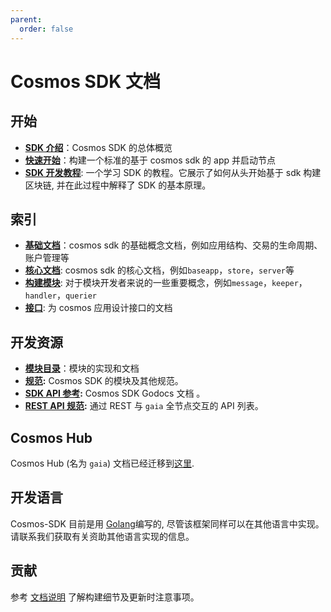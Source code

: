 ```yaml
---
parent:
  order: false
---
```


# Cosmos SDK 文档

## 开始

- **[SDK 介绍](./intro/README.md)**：Cosmos SDK 的总体概览
- **[快速开始](./using-the-sdk/quick-start.md)**：构建一个标准的基于 cosmos sdk 的 app 并启动节点
- **[SDK 开发教程](https://github.com/cosmos/sdk-application-tutorial)**: 一个学习 SDK 的教程。它展示了如何从头开始基于 sdk 构建区块链, 并在此过程中解释了 SDK 的基本原理。

## 索引

- **[基础文档](./basics/)**：cosmos sdk 的基础概念文档，例如应用结构、交易的生命周期、账户管理等
- **[核心文档](./core/)**: cosmos sdk 的核心文档，例如`baseapp`，`store`，`server`等
- **[构建模块](./building-modules/)**: 对于模块开发者来说的一些重要概念，例如`message`，`keeper`，`handler`，`querier`
- **[接口](./run-node/)**: 为 cosmos 应用设计接口的文档

## 开发资源

- **[模块目录](../../x/)**：模块的实现和文档
- **[规范](./spec/):** Cosmos SDK 的模块及其他规范。
- **[SDK API 参考](https://godoc.org/github.com/cosmos/osmosis-sdk):** Cosmos SDK Godocs 文档 。
- **[REST API 规范](https://cosmos.network/rpc/):** 通过 REST 与 `gaia` 全节点交互的 API 列表。

## Cosmos Hub

Cosmos Hub (名为 `gaia`) 文档已经迁移到[这里](https://github.com/cosmos/gaia/tree/master/docs).

## 开发语言

Cosmos-SDK 目前是用 [Golang](https://golang.org/)编写的, 尽管该框架同样可以在其他语言中实现。请联系我们获取有关资助其他语言实现的信息。

## 贡献

参考 [文档说明](https://github.com/cosmos/osmosis-sdk/blob/master/docs/DOCS_README.md) 了解构建细节及更新时注意事项。
